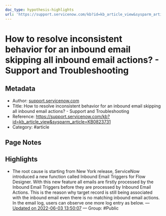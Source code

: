```yaml
---
doc_type: hypothesis-highlights
url: 'https://support.servicenow.com/kb?id=kb_article_view&sysparm_article=KB0823731'
---
```


# How to resolve inconsistent behavior for an inbound email skipping all inbound email actions? - Support and Troubleshooting

## Metadata
- Author: [support.servicenow.com]()
- Title: How to resolve inconsistent behavior for an inbound email skipping all inbound email actions? - Support and Troubleshooting
- Reference: https://support.servicenow.com/kb?id=kb_article_view&sysparm_article=KB0823731
- Category: #article

## Page Notes
## Highlights
- The root cause is starting from New York release, ServiceNow introduced a new function called Inbound Email Triggers for Flow Designer. With this new feature all emails are firstly processed by the Inbound Email Triggers before they are processed by Inbound Email Actions. This is the reason why target record is still being associated with the inbound email even there is no matching inbound email actions. In the email log, users can observe one more log entry as below. — [Updated on 2022-06-03 13:50:07](https://hyp.is/mxv54ONlEey_ObvYxN46XA/support.servicenow.com/kb?id=kb_article_view&sysparm_article=KB0823731) — Group: #Public



